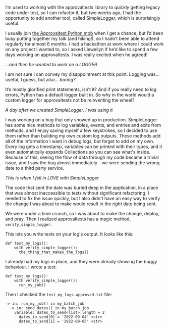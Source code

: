 I’m used to working with the approvaltests library to quickly getting legacy code under test, so I can refactor it, but two weeks ago, I had the opportunity to add another tool, called SimpleLogger, which is surprisingly useful. 

I usually join [the Approvaltest.Python mob](https://github.com/approvals/ApprovalTests.Python/blob/main/docs/Contribute.md#join-our-weekly-mobbing-sessions) when I get a chance, but I’d been busy putting together my talk (and hiking!), so I hadn’t been able to attend regularly for almost 6 months. I had a hackathon at work where I could work on any project I wanted to, so I asked Llewellyn if he’d like to spend a few days working on approvaltests. I was really excited when he agreed!

*_…and then he wanted to work on a LOGGER_*

I am not sure I can convey my disappointment at this point. Logging was… useful, I guess, but also… _boring?_

It’s mostly glorified print statements, isn’t it? And if you really need to log errors, Python has a default logger built in. So why in the world would a custom logger for approvaltests not be reinventing the wheel?

*A day after we created SimpleLogger, I was using it*

I was working on a bug that only showed up in production. SimpleLogger has some nice methods to log variables, events, and entries and exits from methods,  and I enjoy saving myself a few keystrokes, so I decided to use them rather than building my own custom log outputs. These methods add all of the information I want in debug logs, but forget to add on my own. Every log gets a timestamp, variables can be printed with their types, and it even automatically expands Collections so you can see what's inside. Because of this, seeing the flow of data through my code became a trivial issue, and I saw the bug almost immediately - we were sending the wrong date to a third party service.

*This is when I fell in LOVE with SimpleLogger*

The code that sent the date was buried deep in the application, in a place that was almost inaccessible to tests without significant refactoring. I needed to fix the issue quickly, but I also didn't have an easy way to verify the change I was about to make would result in the _right_ date being sent. 

We were under a time crunch, so I was about to make the change, deploy, and pray. Then I realized approvaltests has a magic method, `verify_simple_logger`. 

This lets you write tests on your log's output. It looks like this:

```
def test_my_logs():
    with verify_simple_logger():
      the_thing_that_makes_the_logs()
```

I already had my logs in place, and they were already showing the buggy behaviour. I wrote a test:

```
def test_my_logs():
    with verify_simple_logger():
      run_my_job()
```

Then I checked the `test_my_logs.approved.txt` file:

```
-> in: run_my_job() in my_batch_job
  -> in: send_dates() in my_batch_job
    variable: dates_to_send<list>.length = 2
      dates_to_send[0] = '2022-09-04' <str>
      dates_to_send[1] = '2022-09-05' <str>
